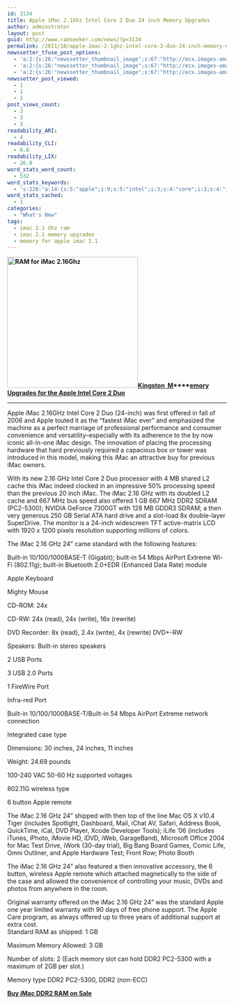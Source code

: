```yaml
---
id: 3134
title: Apple iMac 2.1Ghz Intel Core 2 Duo 24 inch Memory Upgrades
author: adminstrator
layout: post
guid: http://www.ramseeker.com/news/?p=3134
permalink: /2011/10/apple-imac-2-1ghz-intel-core-2-duo-24-inch-memory-upgrades/
newssetter_tfuse_post_options:
  - 'a:2:{s:26:"newssetter_thumbnail_image";s:67:"http://ecx.images-amazon.com/images/I/41qhmcdGwLL._SL500_AA300_.jpg";s:24:"newssetter_disable_image";s:4:"true";}'
  - 'a:2:{s:26:"newssetter_thumbnail_image";s:67:"http://ecx.images-amazon.com/images/I/41qhmcdGwLL._SL500_AA300_.jpg";s:24:"newssetter_disable_image";s:4:"true";}'
  - 'a:2:{s:26:"newssetter_thumbnail_image";s:67:"http://ecx.images-amazon.com/images/I/41qhmcdGwLL._SL500_AA300_.jpg";s:24:"newssetter_disable_image";s:4:"true";}'
newssetter_post_viewed:
  - 1
  - 1
  - 1
post_views_count:
  - 3
  - 3
  - 3
readability_ARI:
  - 4
readability_CLI:
  - 6.8
readability_LIX:
  - 26.8
word_stats_word_count:
  - 532
word_stats_keywords:
  - 's:228:"a:14:{s:5:"apple";i:9;s:5:"intel";i:3;s:4:"core";i:3;s:4:"imac";i:13;s:4:"inch";i:3;s:7:"offered";i:4;s:4:"ddr2";i:5;i:5300;i:3;s:4:"slot";i:3;s:8:"standard";i:3;s:5:"built";i:6;s:4:"type";i:3;s:6:"inches";i:3;s:6:"memory";i:3;}";'
word_stats_cached:
  - 1
categories:
  - "What's New"
tags:
  - imac 2.1 Ghz ram
  - imac 2.1 memory upgrades
  - memory for apple imac 2.1
---
```

**[<img class="alignleft" title="Apple iMac 2.16 24 inch RAM" src="http://ecx.images-amazon.com/images/I/41qhmcdGwLL._SL500_AA300_.jpg" alt="RAM for iMac 2.16Ghz" width="300" height="300" />][1][Kingston  M][1]****[emory Upgrades for the Apple Intel Core 2 Duo][1]**

****  
Apple iMac 2.16GHz Intel Core 2 Duo (24-inch) was first offered in fall of 2006 and Apple touted it as the “fastest iMac ever” and emphasized the machine as a perfect marriage of professional performance and consumer convenience and versatility&#8211;especially with its adherence to the by now iconic all-in-one iMac design. The innovation of placing the processing hardware that hard previously required a capacious box or tower was introduced in this model, making this iMac an attractive buy for previous iMac owners.

With its new 2.16 GHz Intel Core 2 Duo processor with 4 MB shared L2 cache this iMac indeed clocked in an impressive 50% processing speed than the previous 20 inch iMac. The iMac 2.16 GHz with its doubled L2 cache and 667 MHz bus speed also offered 1 GB 667 MHz DDR2 SDRAM (PC2-5300); NVIDIA GeForce 7300GT with 128 MB GDDR3 SDRAM; a then very generous 250 GB Serial ATA hard drive and a slot-load 8x double-layer SuperDrive. The monitor is a 24-inch widescreen TFT active-matrix LCD with 1920 x 1200 pixels resolution supporting millions of colors.

The iMac 2.16 GHz 24” came standard with the following features:

Built-in 10/100/1000BASE-T (Gigabit); built-in 54 Mbps AirPort Extreme Wi-Fi (802.11g); built-in Bluetooth 2.0+EDR (Enhanced Data Rate) module

Apple Keyboard

Mighty Mouse

CD-ROM: 24x

CD-RW: 24x (read), 24x (write), 16x (rewrite)

DVD Recorder: 8x (read), 2.4x (write), 4x (rewrite) DVD+-RW

Speakers: Built-in stereo speakers

2 USB Ports

3 USB 2.0 Ports

1 FireWire Port

Infra-red Port

Built-in 10/100/1000BASE-T/Built-in 54 Mbps AirPort Extreme network connection

Integrated case type

Dimensions: 30 inches, 24 inches, 11 inches

Weight: 24.69 pounds

100-240 VAC 50-60 Hz supported voltages

802.11G wireless type

6 button Apple remote

The iMac 2.16 GHz 24” shipped with then top of the line Mac OS X v10.4 Tiger (includes Spotlight, Dashboard, Mail, iChat AV, Safari, Address Book, QuickTime, iCal, DVD Player, Xcode Developer Tools); iLife &#8217;06 (includes iTunes, iPhoto, iMovie HD, iDVD, iWeb, GarageBand), Microsoft Office 2004 for Mac Test Drive, iWork (30-day trial), Big Bang Board Games, Comic Life, Omni Outliner, and Apple Hardware Test; Front Row; Photo Booth

The iMac 2.16 GHz 24” also featured a then innovative accessory, the 6 button, wireless Apple remote which attached magnetically to the side of the case and allowed the convenience of controlling your music, DVDs and photos from anywhere in the room.

Original warranty offered on the iMac 2.16 GHz 24” was the standard Apple one year limited warranty with 90 days of free phone support. The Apple Care program, as always offered up to three years of additional support at extra cost.  
Standard RAM as shipped: 1 GB

Maximum Memory Allowed: 3 GB

Number of slots: 2 (Each memory slot can hold DDR2 PC2-5300 with a maximum of 2GB per slot.)

Memory type DDR2 PC2-5300, DDR2 (non-ECC)

[**Buy iMac DDR2 RAM on Sale**][1]

 [1]: http://www.amazon.com/gp/product/B000JREMTO/ref=as_li_ss_tl?ie=UTF8&tag=ramseeker-20&linkCode=as2&camp=217145&creative=399369&creativeASIN=B000JREMTO